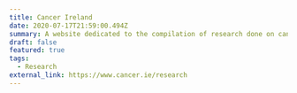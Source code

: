 ```yaml
---
title: Cancer Ireland 
date: 2020-07-17T21:59:00.494Z
summary: A website dedicated to the compilation of research done on cancer and ways on how to support patients ill with it.
draft: false
featured: true
tags:
  - Research
external_link: https://www.cancer.ie/research
---
```

